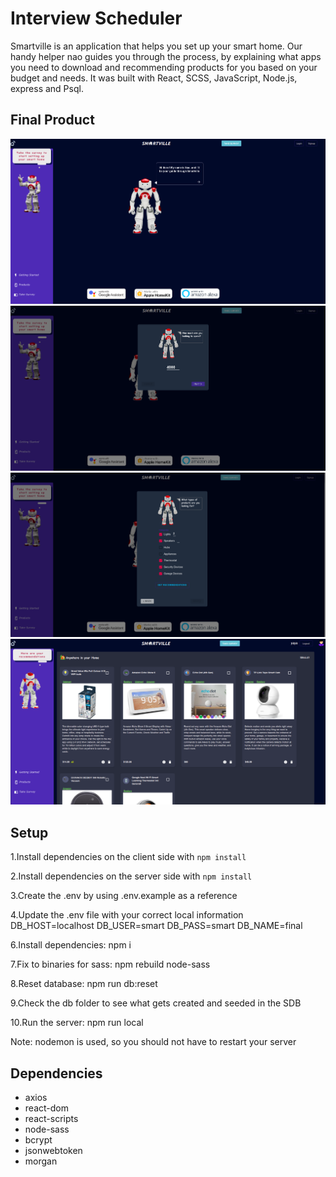 # Interview Scheduler

Smartville is an application that helps you set up your smart home. Our handy helper nao guides you through the process, by explaining what apps you need to download and recommending products for you based on your budget and needs. It was built with React, SCSS, JavaScript, 
Node.js, express and Psql.

## Final Product

!["Nao welcomes you to Smartville"](https://github.com/davidOnaolapo/smartHomeSetup/blob/master/docs/Smartville_welcome.png?raw=true)
!["First survey question"](https://github.com/davidOnaolapo/smartHomeSetup/blob/master/docs/Smartville_budget_survey.png?raw=true)
!["Final survey question"](https://github.com/davidOnaolapo/smartHomeSetup/blob/master/docs/Smartville_products_survey.png?raw=true)
!["Here are your recommendations"](https://github.com/davidOnaolapo/smartHomeSetup/blob/master/docs/Smartville_recommendations.png?raw=true)

## Setup

1.Install dependencies on the client side with `npm install`

2.Install dependencies on the server side with `npm install`

3.Create the .env by using .env.example as a reference

4.Update the .env file with your correct local information
DB_HOST=localhost
DB_USER=smart
DB_PASS=smart
DB_NAME=final

6.Install dependencies: npm i

7.Fix to binaries for sass: npm rebuild node-sass

8.Reset database: npm run db:reset

9.Check the db folder to see what gets created and seeded in the SDB

10.Run the server: npm run local

Note: nodemon is used, so you should not have to restart your server

## Dependencies

- axios
- react-dom
- react-scripts
- node-sass
- bcrypt
- jsonwebtoken
- morgan


